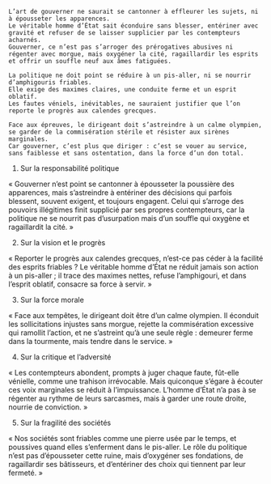 ```
L’art de gouverner ne saurait se cantonner à effleurer les sujets, ni à épousseter les apparences. 
Le véritable homme d’État sait éconduire sans blesser, entériner avec gravité et refuser de se laisser supplicier par les contempteurs acharnés. 
Gouverner, ce n’est pas s’arroger des prérogatives abusives ni régenter avec morgue, mais oxygéner la cité, ragaillardir les esprits et offrir un souffle neuf aux âmes fatiguées.

La politique ne doit point se réduire à un pis-aller, ni se nourrir d’amphigouris friables. 
Elle exige des maximes claires, une conduite ferme et un esprit oblatif. 
Les fautes véniels, inévitables, ne sauraient justifier que l’on reporte le progrès aux calendes grecques.

Face aux épreuves, le dirigeant doit s’astreindre à un calme olympien, se garder de la commisération stérile et résister aux sirènes marginales. 
Car gouverner, c’est plus que diriger : c’est se vouer au service, sans faiblesse et sans ostentation, dans la force d’un don total.

```

1. Sur la responsabilité politique

« Gouverner n’est point se cantonner à épousseter la poussière des apparences,
mais s’astreindre à entériner des décisions qui parfois blessent, souvent exigent, et toujours engagent. Celui qui s’arroge des pouvoirs illégitimes finit supplicié par ses propres contempteurs, car la politique ne se nourrit pas d’usurpation mais d’un souffle qui oxygène et ragaillardit la cité. »

2. Sur la vision et le progrès

« Reporter le progrès aux calendes grecques, n’est-ce pas céder à la facilité des esprits friables ? 
Le véritable homme d’État ne réduit jamais son action à un pis-aller ; il trace des maximes nettes, refuse l’amphigouri, et dans l’esprit oblatif, consacre sa force à servir. »


3. Sur la force morale

« Face aux tempêtes, le dirigeant doit être d’un calme olympien. 
Il éconduit les sollicitations injustes sans morgue, rejette la commisération excessive qui ramollit l’action, et ne s’astreint qu’à une seule règle : demeurer ferme dans la tourmente, mais tendre dans le service. »


4. Sur la critique et l’adversité

« Les contempteurs abondent, prompts à juger chaque faute, fût-elle vénielle, comme une trahison irrévocable. 
Mais quiconque s’égare à écouter ces voix marginales se réduit à l’impuissance. L’homme d’État n’a pas à se régenter au rythme de leurs sarcasmes, mais à garder une route droite, nourrie de conviction. »


5. Sur la fragilité des sociétés

« Nos sociétés sont friables comme une pierre usée par le temps, et poussives quand elles s’enferment dans le pis-aller. 
Le rôle du politique n’est pas d’épousseter cette ruine, mais d’oxygéner ses fondations, de ragaillardir ses bâtisseurs, 
et d’entériner des choix qui tiennent par leur fermeté. »


